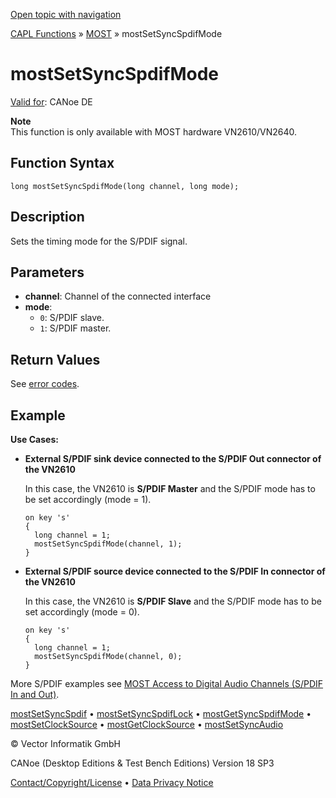 [Open topic with navigation](../../../../../CANoeDEFamily.htm#Topics/CAPLFunctions/MOST/Functions/CAPLfunctionMOSTSetSyncSpdifMode.md)

[CAPL Functions](../../CAPLfunctions.md) » [MOST](../CAPLfunctionsMOSTOverview.md) » mostSetSyncSpdifMode

# mostSetSyncSpdifMode

[Valid for](../../../Shared/FeatureAvailability.md): CANoe DE

**Note**  
This function is only available with MOST hardware VN2610/VN2640.

## Function Syntax

```plaintext
long mostSetSyncSpdifMode(long channel, long mode);
```

## Description

Sets the timing mode for the S/PDIF signal.

## Parameters

- **channel**: Channel of the connected interface
- **mode**:
  - `0`: S/PDIF slave.
  - `1`: S/PDIF master.

## Return Values

See [error codes](../CAPLfunctionsMOSTErrorCodes.md).

## Example

**Use Cases:**

- **External S/PDIF sink device connected to the S/PDIF Out connector of the VN2610**

  In this case, the VN2610 is **S/PDIF Master** and the S/PDIF mode has to be set accordingly (mode = 1).

  ```plaintext
  on key 's'
  {
    long channel = 1;
    mostSetSyncSpdifMode(channel, 1);
  }
  ```

- **External S/PDIF source device connected to the S/PDIF In connector of the VN2610**

  In this case, the VN2610 is **S/PDIF Slave** and the S/PDIF mode has to be set accordingly (mode = 0).

  ```plaintext
  on key 's'
  {
    long channel = 1;
    mostSetSyncSpdifMode(channel, 0);
  }
  ```

More S/PDIF examples see [MOST Access to Digital Audio Channels (S/PDIF In and Out)](../../../CANoeCANalyzer/MOST/MOSTSynchronousChannelDigitalAudio.md).

[mostSetSyncSpdif](CAPLfunctionMOSTSetSyncSpdif.md) • [mostSetSyncSpdifLock](CAPLfunctionMOSTSetSyncSpdifLock.md) • [mostGetSyncSpdifMode](CAPLfunctionMOSTGetSyncSpdifMode.md) • [mostSetClockSource](CAPLfunctionMOSTSetClockSource.md) • [mostGetClockSource](CAPLfunctionMOSTGetClockSource.md) • [mostSetSyncAudio](CAPLfunctionMOSTSetSyncAudio.md)

© Vector Informatik GmbH

CANoe (Desktop Editions & Test Bench Editions) Version 18 SP3

[Contact/Copyright/License](../../../Shared/ContactCopyrightLicense.md) • [Data Privacy Notice](https://www.vector.com/int/en/company/get-info/privacy-policy/)
